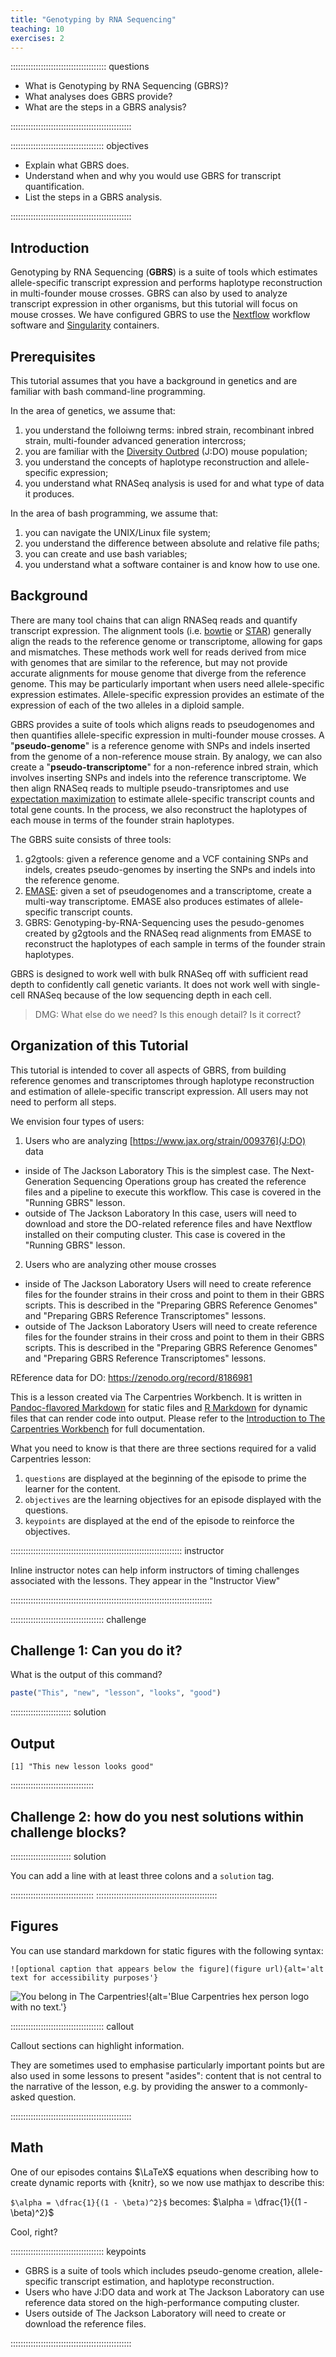 ```yaml
---
title: "Genotyping by RNA Sequencing"
teaching: 10
exercises: 2
---
```


:::::::::::::::::::::::::::::::::::::: questions 

- What is Genotyping by RNA Sequencing (GBRS)?
- What analyses does GBRS provide?
- What are the steps in a GBRS analysis?

::::::::::::::::::::::::::::::::::::::::::::::::

::::::::::::::::::::::::::::::::::::: objectives

- Explain what GBRS does.
- Understand when and why you would use GBRS for transcript quantification.
- List the steps in a GBRS analysis.

::::::::::::::::::::::::::::::::::::::::::::::::

## Introduction

Genotyping by RNA Sequencing (**GBRS**) is a suite of tools which estimates 
allele-specific transcript expression and performs haplotype reconstruction
in multi-founder mouse crosses. GBRS can also by used to analyze transcript 
expression in other organisms, but this tutorial will focus on mouse crosses.
We have configured GBRS to use the [Nextflow](https://www.nextflow.io/) 
workflow software and [Singularity](https://docs.sylabs.io/guides/3.5/user-guide/introduction.html)
containers.

## Prerequisites

This tutorial assumes that you have a background in genetics and are familiar
with bash command-line programming. 

In the area of genetics, we assume that:

1. you understand the folloiwng terms: inbred strain, recombinant inbred
strain, multi-founder advanced generation intercross;
1. you are familiar with the 
[Diversity Outbred](https://www.jax.org/strain/009376) (J:DO) mouse population;
1. you understand the concepts of haplotype reconstruction and allele-
specific expression;
1. you understand what RNASeq analysis is used for and what type of data it
produces.

In the area of bash programming, we assume that:

1. you can navigate the UNIX/Linux file system;
1. you understand the difference between absolute and relative file paths;
1. you can create and use bash variables;
1. you understand what a software container is and know how to use one.

## Background

There are many tool chains that can align RNASeq reads and quantify transcript 
expression. The alignment tools (i.e. [bowtie](https://bowtie-bio.sourceforge.net/index.shtml)
or [STAR](https://github.com/alexdobin/STAR)) generally align the reads to the
reference genome or transcriptome, allowing for gaps and mismatches. These 
methods work well for reads derived from mice with genomes that are similar to 
the reference, but may not provide accurate alignments for mouse genome that 
diverge from the reference genome. This may be particularly important when 
users need allele-specific expression estimates. Allele-specific expression 
provides an estimate of the expression of each of the two alleles in a diploid 
sample.

GBRS provides a suite of tools which aligns reads to pseudogenomes and
then quantifies allele-specific expression in multi-founder mouse crosses. A 
"**pseudo-genome**" is a reference genome with SNPs and indels inserted from 
the genome of a non-reference mouse strain. By analogy, we can also create a 
"**pseudo-transcriptome**" for a non-reference inbred strain, which involves 
inserting SNPs and indels into the reference transcriptome. We then align RNASeq
reads to multiple pseudo-transriptomes and use 
[expectation maximization](https://pubmed.ncbi.nlm.nih.gov/29444201/)
to estimate allele-specific transcript counts and total gene counts. In the 
process, we also reconstruct the haplotypes of each mouse in terms of the 
founder strain haplotypes.

The GBRS suite consists of three tools:

1. g2gtools: given a reference genome and a VCF containing SNPs and indels, 
creates pseudo-genomes by inserting the SNPs and indels into the reference
genome.
1. [EMASE](https://pubmed.ncbi.nlm.nih.gov/29444201/): given a set of 
pseudogenomes and a transcriptome, create a multi-way transcriptome. EMASE also
produces estimates of allele-specific transcript counts.
1. GBRS: Genotyping-by-RNA-Sequencing uses the pesudo-genomes created by 
g2gtools and the RNASeq read alignments from EMASE to reconstruct the 
haplotypes of each sample in terms of the founder strain haplotypes.

GBRS is designed to work well with bulk RNASeq off with sufficient read depth
to confidently call genetic variants. It does not work well with single-cell
RNASeq because of the low sequencing depth in each cell.

> DMG: What else do we need? Is this enough detail? Is it correct? 

## Organization of this Tutorial

This tutorial is intended to cover all aspects of GBRS, from building reference
genomes and transcriptomes through haplotype reconstruction and estimation of
allele-specific transcript expression. All users may not need to perform all 
steps.

We envision four types of users:

1. Users who are analyzing [https://www.jax.org/strain/009376](J:DO) data
  - inside of The Jackson Laboratory
  This is the simplest case. The Next-Generation Sequencing Operations group
  has created the reference files and a pipeline to execute this workflow.
  This case is covered in the "Running GBRS" lesson.
  - outside of The Jackson Laboratory
  In this case, users will need to download and store the DO-related 
  reference files and have Nextflow installed on their computing cluster. 
  This case is covered in the "Running GBRS" lesson.
2. Users who are analyzing other mouse crosses
  - inside of The Jackson Laboratory
  Users will need to create reference files for the founder strains in their
  cross and point to them in their GBRS scripts. This is described in the 
  "Preparing GBRS Reference Genomes" and "Preparing GBRS Reference Transcriptomes"
  lessons.
  - outside of The Jackson Laboratory
  Users will need to create reference files for the founder strains in their
  cross and point to them in their GBRS scripts. This is described in the 
  "Preparing GBRS Reference Genomes" and "Preparing GBRS Reference Transcriptomes"
  lessons.
  

REference data for DO:  https://zenodo.org/record/8186981  
  
  
  
  


This is a lesson created via The Carpentries Workbench. It is written in
[Pandoc-flavored Markdown](https://pandoc.org/MANUAL.txt) for static files and
[R Markdown][r-markdown] for dynamic files that can render code into output. 
Please refer to the [Introduction to The Carpentries 
Workbench](https://carpentries.github.io/sandpaper-docs/) for full documentation.

What you need to know is that there are three sections required for a valid
Carpentries lesson:

 1. `questions` are displayed at the beginning of the episode to prime the
    learner for the content.
 2. `objectives` are the learning objectives for an episode displayed with
    the questions.
 3. `keypoints` are displayed at the end of the episode to reinforce the
    objectives.

:::::::::::::::::::::::::::::::::::::::::::::::::::::::::::::::::::: instructor

Inline instructor notes can help inform instructors of timing challenges
associated with the lessons. They appear in the "Instructor View"

::::::::::::::::::::::::::::::::::::::::::::::::::::::::::::::::::::::::::::::::

::::::::::::::::::::::::::::::::::::: challenge 

## Challenge 1: Can you do it?

What is the output of this command?

```r
paste("This", "new", "lesson", "looks", "good")
```

:::::::::::::::::::::::: solution 

## Output
 
```output
[1] "This new lesson looks good"
```

:::::::::::::::::::::::::::::::::


## Challenge 2: how do you nest solutions within challenge blocks?

:::::::::::::::::::::::: solution 

You can add a line with at least three colons and a `solution` tag.

:::::::::::::::::::::::::::::::::
::::::::::::::::::::::::::::::::::::::::::::::::

## Figures

You can use standard markdown for static figures with the following syntax:

`![optional caption that appears below the figure](figure url){alt='alt text for
accessibility purposes'}`

![You belong in The Carpentries!](https://raw.githubusercontent.com/carpentries/logo/master/Badge_Carpentries.svg){alt='Blue Carpentries hex person logo with no text.'}

::::::::::::::::::::::::::::::::::::: callout

Callout sections can highlight information.

They are sometimes used to emphasise particularly important points
but are also used in some lessons to present "asides": 
content that is not central to the narrative of the lesson,
e.g. by providing the answer to a commonly-asked question.

::::::::::::::::::::::::::::::::::::::::::::::::


## Math

One of our episodes contains $\LaTeX$ equations when describing how to create
dynamic reports with {knitr}, so we now use mathjax to describe this:

`$\alpha = \dfrac{1}{(1 - \beta)^2}$` becomes: $\alpha = \dfrac{1}{(1 - \beta)^2}$

Cool, right?

::::::::::::::::::::::::::::::::::::: keypoints 

- GBRS is a suite of tools which includes pseudo-genome creation, allele-
specific transcript estimation, and haplotype reconstruction.
- Users who have J:DO data and work at The Jackson Laboratory can use
reference data stored on the high-performance computing cluster.
- Users outside of The Jackson Laboratory will need to create or download
the reference files.

::::::::::::::::::::::::::::::::::::::::::::::::

[r-markdown]: https://rmarkdown.rstudio.com/
